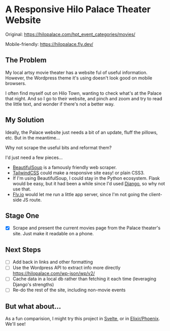 # A Responsive Hilo Palace Theater Website

Original: https://hilopalace.com/hpt_event_categories/movies/

Mobile-friendly: https://hilopalace.fly.dev/

## The Problem
My local artsy movie theater has a website ful of useful information. 
However, the Wordpress theme it's using doesn't look good on mobile browsers.

I often find myself out on Hilo Town, wanting to check what's at the Palace that night. And so I go to their website, and pinch and zoom and try to read the little text, and wonder if there's not a better way.

## My Solution
Ideally, the Palace website just needs a bit of an update, fluff the pillows, etc. But in the meantime...

Why not scrape the useful bits and reformat them?

I'd just need a few pieces...

- [BeautifulSoup](https://www.crummy.com/software/BeautifulSoup/) is a famously friendly web scraper.
- [TailwindCSS](https://tailwindcss.com/) could make a responsive site easy! or plain CSS3.
- If I'm using BeautifulSoup, I could stay in the Python ecosystem. Flask would be easy, but it had been a while since I'd used [Django](https://www.djangoproject.com/), so why not use that.
- [Fly.io](https://fly.io/) would let me run a little app server, since I'm not going the client-side JS route.

## Stage One

- [x] Scrape and present the current movies page from the Palace theater's site. Just make it readable on a phone.

## Next Steps

- [ ] Add back in links and other formatting
- [ ] Use the Wordpress API to extract info more directly https://hilopalace.com/wp-json/wp/v2/
- [ ] Cache data in a local db rather than fetching it each time (leveraging Django's strengths)
- [ ] Re-do the rest of the site, including non-movie events

## But what about...

As a fun comparision, I might try this project in [Svelte](https://svelte.dev/), or in [Elixir/Phoenix](https://www.phoenixframework.org/). We'll see!
